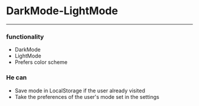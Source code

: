 # DarkMode-LightMode
---
### functionality
- DarkMode
- LightMode
- Prefers color scheme

### He can
- Save mode in LocalStorage if the user already visited 
- Take the preferences of the user's mode set in the settings



